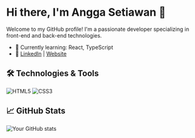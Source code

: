 # Hi there, I'm Angga Setiawan 👋
Welcome to my GitHub profile! I'm a passionate developer specializing in front-end and back-end technologies. 

- 🌱 Currently learning: React, TypeScript
- 💼 [LinkedIn](https://linkedin.com/in/anggasetiawan10) | [Website](https://angsahitam10.github.io)

## 🛠 Technologies & Tools
![HTML5](https://img.shields.io/badge/html5-%23E34F26.svg?&style=for-the-badge&logo=html5&logoColor=white)
![CSS3](https://img.shields.io/badge/css3-%231572B6.svg?&style=for-the-badge&logo=css3&logoColor=white)

## 📈 GitHub Stats
![Your GitHub stats](https://github-readme-stats.vercel.app/api?username=yourusername&show_icons=true)
